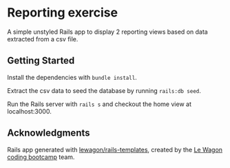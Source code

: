 # Reporting exercise

A simple unstyled Rails app to display 2 reporting views based on data extracted from a csv file.

## Getting Started

Install the dependencies with `bundle install`.

Extract the csv data to seed the database by running `rails:db seed`.

Run the Rails server with `rails s` and checkout the home view at localhost:3000.


## Acknowledgments

Rails app generated with [lewagon/rails-templates](https://github.com/lewagon/rails-templates), created by the [Le Wagon coding bootcamp](https://www.lewagon.com) team.

